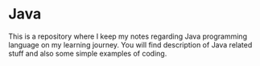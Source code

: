 # Java

This is a repository where I keep my notes regarding Java programming language on my learning journey.
You will find description of Java related stuff and also some simple examples of coding.
